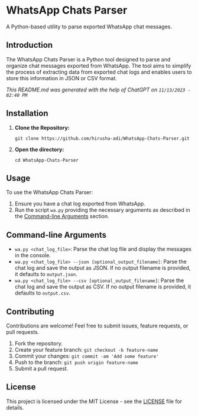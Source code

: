 # WhatsApp Chats Parser

A Python-based utility to parse exported WhatsApp chat messages.

## Introduction

The WhatsApp Chats Parser is a Python tool designed to parse and organize chat messages exported from WhatsApp. The tool aims to simplify the process of extracting data from exported chat logs and enables users to store this information in JSON or CSV format.

*This README.md was generated with the help of ChatGPT on `11/13/2023 - 02:40 PM`*

## Installation

1. **Clone the Repository:**
    ```
    git clone https://github.com/hirusha-adi/WhatsApp-Chats-Parser.git
    ```

2. **Open the directory:**
    ```
    cd WhatsApp-Chats-Parser
    ```

## Usage

To use the WhatsApp Chats Parser:

1. Ensure you have a chat log exported from WhatsApp.
2. Run the script `wa.py` providing the necessary arguments as described in the [Command-line Arguments](#command-line-arguments) section.

## Command-line Arguments

- `wa.py <chat_log_file>`: Parse the chat log file and display the messages in the console.
- `wa.py <chat_log_file> --json [optional_output_filename]`: Parse the chat log and save the output as JSON. If no output filename is provided, it defaults to `output.json`.
- `wa.py <chat_log_file> --csv [optional_output_filename]`: Parse the chat log and save the output as CSV. If no output filename is provided, it defaults to `output.csv`.

## Contributing

Contributions are welcome! Feel free to submit issues, feature requests, or pull requests.

1. Fork the repository.
2. Create your feature branch: `git checkout -b feature-name`
3. Commit your changes: `git commit -am 'Add some feature'`
4. Push to the branch: `git push origin feature-name`
5. Submit a pull request.

## License

This project is licensed under the MIT License - see the [LICENSE](LICENSE) file for details.
